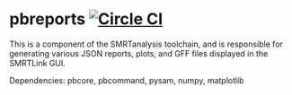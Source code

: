 # pbreports [![Circle CI](https://circleci.com/gh/PacificBiosciences/pbreports.svg?style=svg)](https://circleci.com/gh/PacificBiosciences/pbreports)

This is a component of the SMRTanalysis toolchain, and is responsible for
generating various JSON reports, plots, and GFF files displayed in the
SMRTLink GUI.

Dependencies: pbcore, pbcommand, pysam, numpy, matplotlib
